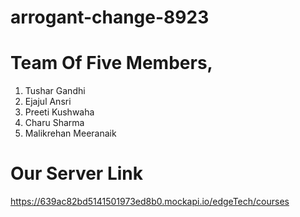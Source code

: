 # arrogant-change-8923
# Team Of Five Members,
1. Tushar Gandhi <br>
2. Ejajul Ansri <br>
3. Preeti Kushwaha <br>
4. Charu Sharma <br>
5. Malikrehan Meeranaik 


# Our Server Link
https://639ac82bd5141501973ed8b0.mockapi.io/edgeTech/courses